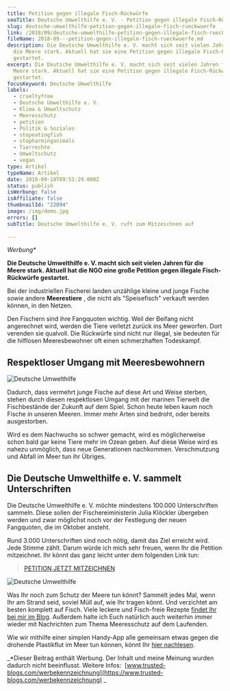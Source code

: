 ```yaml
---
title: Petition gegen illegale Fisch-Rückwürfe
seoTitle: Deutsche Umwelthilfe e. V. - Petition gegen illegale Fisch-Rückwürfe
slug: deutsche-umwelthilfe-petition-gegen-illegale-fisch-rueckwuerfe
link: /2018/09/deutsche-umwelthilfe-petition-gegen-illegale-fisch-rueckwuerfe/
fileName: 2018-09---petition-gegen-illegale-fisch-rueckwuerfe.md
description: Die Deutsche Umwelthilfe e. V. macht sich seit vielen Jahren für
  die Meere stark. Aktuell hat sie eine Petition gegen illegale Fisch-Rückwürfe
  gestartet.
excerpt: Die Deutsche Umwelthilfe e. V. macht sich seit vielen Jahren für die
  Meere stark. Aktuell hat sie eine Petition gegen illegale Fisch-Rückwürfe
  gestartet.
focusKeyword: Deutsche Umwelthilfe
labels:
  - crueltyfree
  - Deutsche Umwelthilfe e. V.
  - Klima & Umweltschutz
  - Meeresschutz
  - petition
  - Politik & Soziales
  - stopeatingfish
  - stopharminganimals
  - Tierrechte
  - Umweltschutz
  - vegan
type: Artikel
typeName: Artikel
date: 2018-09-18T09:51:29.000Z
status: publish
isWerbung: false
isAffiliate: false
thumbnailId: "22094"
image: /img/demo.jpg
errors: []
subTitle: Deutsche Umwelthilfe e. V. ruft zum Mitzeichnen auf
  
---
```


_Werbung\*_

**Die Deutsche Umwelthilfe e. V. macht sich seit vielen Jahren für die Meere
stark. Aktuell hat die NGO eine große Petition gegen illegale Fisch-Rückwürfe
gestartet.**

Bei der industriellen Fischerei landen unzählige kleine und junge Fische sowie
andere **Meerestiere** , die nicht als "Speisefisch" verkauft werden können, in
den Netzen.

Den Fischern sind ihre Fangquoten wichtig. Weil der Beifang nicht angerechnet
wird, werden die Tiere verletzt zurück ins Meer geworfen. Dort verenden sie
qualvoll. Die Rückwürfe sind nicht nur illegal, sie bedeuten für die hilflosen
Meeresbewohner oft einen schmerzhaften Todeskampf.

## Respektloser Umgang mit Meeresbewohnern

![Deutsche Umwelthilfe](http://cardamonchai.com/wp-content/uploads/2018/09/29821426297_2c8cb31349_z-400x300.jpg)

Dadurch, dass vermehrt junge Fische auf diese Art und Weise sterben, stehen
durch diesen respektlosen Umgang mit der marinen Tierwelt die Fischbestände der
Zukunft auf dem Spiel. Schon heute leben kaum noch Fische in unseren Meeren.
Immer mehr Arten sind bedroht, oder bereits ausgestorben.

Wird es dem Nachwuchs so schwer gemacht, wird es möglicherweise schon bald gar
keine Tiere mehr im Ozean geben. Auf diese Weise wird es nahezu unmöglich, dass
neue Generationen nachkommen. Verschmutzung und Abfall im Meer tun ihr Übriges.

## Die Deutsche Umwelthilfe e. V. sammelt Unterschriften

Die Deutsche Umwelthilfe e. V. möchte mindestens 100.000 Unterschriften sammeln.
Diese sollen der Fischereiministerin Julia Klöckler übergeben werden und zwar
möglichst noch vor der Festlegung der neuen Fangquoten, die im Oktober ansteht.

Rund 3.000 Unterschriften sind noch nötig, damit das Ziel erreicht wird. Jede
Stimme zählt. Darum würde ich mich sehr freuen, wenn Ihr die Petition
mitzeichnet. Ihr könnt das ganz leicht unter dem folgenden Link tun:

> [PETITION JETZT MITZEICHNEN](http://www.change.org/stopptrueckwuerfe/?&wc=FA)

![Deutsche Umwelthilfe](http://cardamonchai.com/wp-content/uploads/2018/09/29821427417_6cc79d3df4_z-400x300.jpg)

Was Ihr noch zum Schutz der Meere tun könnt? Sammelt jedes Mal, wenn Ihr am
Strand seid, soviel Müll auf, wie Ihr tragen könnt. Und verzichtet am besten
komplett auf Fisch. Viele leckere und Fisch-freie Rezepte
[findet Ihr bei mir im Blog](/category/vegan-2/rezepte/). Außerdem halte ich
Euch natürlich auch weiterhin immer wieder mit Nachrichten zum Thema
Meeresschutz auf dem Laufenden.

Wie wir mithilfe einer simplen Handy-App alle gemeinsam etwas gegen die drohende
Plastikflut im Meer tun können, könnt Ihr
[hier nachlesen](/2018/08/replace-plastic-app-kueste-gegen-plastik/).

_\*Dieser Beitrag enthält Werbung. Der Inhalt und meine Meinung wurden dadurch
nicht beeinflusst. Weitere Infos: 
[www.trusted-blogs.com/werbekennzeichnung](https://www.trusted-blogs.com/werbekennzeichnung)
_

  